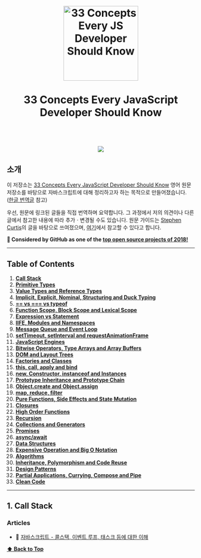 ﻿<h1 align="center">
<br>
  <a href="https://github.com/biyott/33-js-concepts"><img src="https://i.imgur.com/ioE9r3R.jpg" alt="33 Concepts Every JS Developer Should Know" width=200"></a>
  <br>
    <br>
  33 Concepts Every JavaScript Developer Should Know
  <br><br>
</h1>
    
<h1 align="center">
	<a href="https://toon.at/donate/636872399636854841" target="_blank"><img src="https://i.imgur.com/OXjsJXs.png" /></a>
</h1 >

## 소개

이 저장소는 [33 Concepts Every JavaScript Developer Should Know](https://github.com/leonardomso/33-js-concepts) 영어 원문 저장소를 바탕으로 자바스크립트에 대해 정리하고자 하는 목적으로 만들어졌습니다. ([한글 번역글](https://github.com/yjs03057/33-js-concepts) 참고)

우선, 원문에 링크된 글들을 직접 번역하며 요약합니다. 그 과정에서 저의 의견이나 다른 글에서 참고한 내용에 따라 추가ㆍ변경될 수도 있습니다.
원문 가이드는 [Stephen Curtis](https://twitter.com/stephenthecurt)의 글을 바탕으로 쓰여졌으며, [여기](https://medium.com/@stephenthecurt/33-fundamentals-every-javascript-developer-should-know-13dd720a90d1)에서 참고할 수 있다고 합니다.

**🚀 Considered by GitHub as one of the [top open source projects of 2018!](https://blog.github.com/2018-12-13-new-open-source-projects/)**

---

## Table of Contents

1. **[Call Stack](#1-call-stack)**
2. **[Primitive Types](#2-primitive-types)**
3. **[Value Types and Reference Types](#3-value-types-and-reference-types)**
4. **[Implicit, Explicit, Nominal, Structuring and Duck Typing](#4-implicit-explicit-nominal-structuring-and-duck-typing)**
5. **[== vs === vs typeof](#5--vs--vs-typeof)**
6. **[Function Scope, Block Scope and Lexical Scope](#6-function-scope-block-scope-and-lexical-scope)**
7. **[Expression vs Statement](#7-expression-vs-statement)**
8. **[IIFE, Modules and Namespaces](#8-iife-modules-and-namespaces)**
9. **[Message Queue and Event Loop](#9-message-queue-and-event-loop)**
10. **[setTimeout, setInterval and requestAnimationFrame](#10-settimeout-setinterval-and-requestanimationframe)**
11. **[JavaScript Engines](#11-javascript-engines)**
12. **[Bitwise Operators, Type Arrays and Array Buffers](#12-bitwise-operators-type-arrays-and-array-buffers)**
13. **[DOM and Layout Trees](#13-dom-and-layout-trees)**
14. **[Factories and Classes](#14-factories-and-classes)**
15. **[this, call, apply and bind](#15-this-call-apply-and-bind)**
16. **[new, Constructor, instanceof and Instances](#16-new-constructor-instanceof-and-instances)**
17. **[Prototype Inheritance and Prototype Chain](#17-prototype-inheritance-and-prototype-chain)**
18. **[Object.create and Object.assign](#18-objectcreate-and-objectassign)**
19. **[map, reduce, filter](#19-map-reduce-filter)**
20. **[Pure Functions, Side Effects and State Mutation](#20-pure-functions-side-effects-and-state-mutation)**
21. **[Closures](#21-closures)**
22. **[High Order Functions](#22-high-order-functions)**
23. **[Recursion](#23-recursion)**
24. **[Collections and Generators](#24-collections-and-generators)**
25. **[Promises](#25-promises)**
26. **[async/await](#26-asyncawait)**
27. **[Data Structures](#27-data-structures)**
28. **[Expensive Operation and Big O Notation](#28-expensive-operation-and-big-o-notation)**
29. **[Algorithms](#29-algorithms)**
30. **[Inheritance, Polymorphism and Code Reuse](#30-inheritance-polymorphism-and-code-reuse)**
31. **[Design Patterns](#31-design-patterns)**
32. **[Partial Applications, Currying, Compose and Pipe](#32-partial-applications-currying-compose-and-pipe)**
33. **[Clean Code](#33-clean-code)**


---

## 1. Call Stack

### Articles

 * 📜 [자바스크립트 - 콜스택, 이벤트 루프, 태스크 등에 대한 이해](./posts/01.%20call%20stack-%EC%9E%90%EB%B0%94%EC%8A%A4%ED%81%AC%EB%A6%BD%ED%8A%B8%20-%20%EC%BD%9C%EC%8A%A4%ED%83%9D%2C%20%EC%9D%B4%EB%B2%A4%ED%8A%B8%20%EB%A3%A8%ED%94%84%2C%20%ED%83%9C%EC%8A%A4%ED%81%AC%20%EB%93%B1%EC%97%90%20%EB%8C%80%ED%95%9C%20%EC%9D%B4%ED%95%B4.md)
 
 **[⬆ Back to Top](#table-of-contents)**

